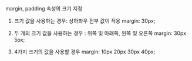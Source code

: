 margin, padding 속성의 크기 지정

1. 크기 값을 사용하는 경우: 상하좌우 전부 값이 적용
   margin: 30px;

2. 두 개의 크기 값을 사용하는 경우 : 위쪽 및 아래쪽, 왼쪽 및 오른쪽
   margin: 30px 5px;

3. 4가지 크기의 값을 사용할 경우
   margin: 10px 20px 30px 40px;
